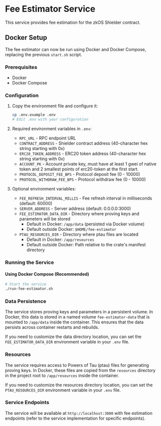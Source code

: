 # Fee Estimator Service

This service provides fee estimation for the zkOS Shielder contract.

## Docker Setup

The fee estimator can now be run using Docker and Docker Compose, replacing the previous `start.sh` script.

### Prerequisites

- Docker
- Docker Compose

### Configuration

1. Copy the environment file and configure it:

   ```bash
   cp .env.example .env
   # Edit .env with your configuration
   ```

2. Required environment variables in `.env`:

   - `RPC_URL` - RPC endpoint URL
   - `CONTRACT_ADDRESS` - Shielder contract address (40-character hex string starting with 0x)
   - `ERC20_TOKEN_ADDRESS` - ERC20 token address (40-character hex string starting with 0x)
   - `ACCOUNT_PK` - Account private key, must have at least 1 gwei of native token and 2 smallest points of erc20-token at the first start.
   - `PROTOCOL_DEPOSIT_FEE_BPS` - Protocol deposit fee (0 - 10000)
   - `PROTOCOL_WITHDRAW_FEE_BPS` - Protocol withdraw fee (0 - 10000)

3. Optional environment variables:
   - `FEE_REFRESH_INTERVAL_MILLIS` - Fee refresh interval in milliseconds (default: 60000)
   - `SERVER_ADDRESS` - Server address (default: 0.0.0.0:3000)
   - `FEE_ESTIMATOR_DATA_DIR` - Directory where proving keys and parameters will be stored
     - Default in Docker: `/app/data` (persisted via Docker volume)
     - Default outside Docker: `$HOME/fee-estimator`
   - `PTAU_RESOURCES_DIR` - Directory where ptau files are located
     - Default in Docker: `/app/resources`
     - Default outside Docker: Path relative to the crate's manifest directory

### Running the Service

#### Using Docker Compose (Recommended)

```bash
# Start the service
./run-fee-estimator.sh
```

### Data Persistence

The service stores proving keys and parameters in a persistent volume. In Docker, this data is stored in a named volume `fee-estimator-data` that is mounted to `/app/data` inside the container. This ensures that the data persists across container restarts and rebuilds.

If you need to customize the data directory location, you can set the `FEE_ESTIMATOR_DATA_DIR` environment variable in your `.env` file.

### Resources

The service requires access to Powers of Tau (ptau) files for generating proving keys. In Docker, these files are copied from the `resources` directory in the project root to `/app/resources` inside the container.

If you need to customize the resources directory location, you can set the `PTAU_RESOURCES_DIR` environment variable in your `.env` file.

### Service Endpoints

The service will be available at `http://localhost:3000` with fee estimation endpoints (refer to the service implementation for specific endpoints).
